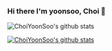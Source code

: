 ### Hi there I'm yoonsoo, Choi 👋

<!--
**ChoiYoonSoo/ChoiYoonSoo** is a ✨ _special_ ✨ repository because its `README.md` (this file) appears on your GitHub profile.

Here are some ideas to get you started:

- 🔭 I’m currently working on ...
- 🌱 I’m currently learning ...
- 👯 I’m looking to collaborate on ...
- 🤔 I’m looking for help with ...
- 💬 Ask me about ...
- 📫 How to reach me: ...
- 😄 Pronouns: ...
- ⚡ Fun fact: ...
-->

![ChoiYoonSoo's github stats](https://github-readme-stats.vercel.app/api?username=ChoiYoonSoo&show_icons=true&theme=dracula)

[![ChoiYoonSoo's github stats](https://github-readme-stats.vercel.app/api/top-langs/?username=ChoiYoonSoo&show_icons=true&theme=dracula&hide_border=true&title_color=004386&icon_color=004386&layout=compact)](https://github.com/ChoiYoonSoo)
